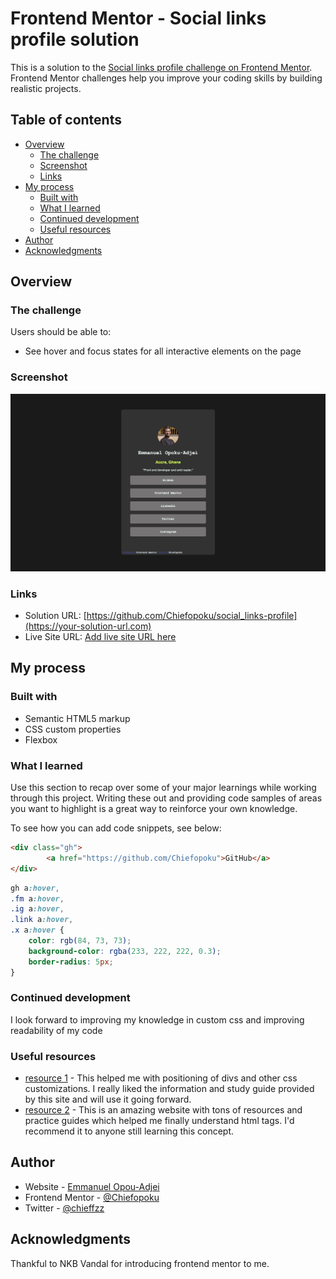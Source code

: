 # Frontend Mentor - Social links profile solution

This is a solution to the [Social links profile challenge on Frontend Mentor](https://www.frontendmentor.io/challenges/social-links-profile-UG32l9m6dQ). Frontend Mentor challenges help you improve your coding skills by building realistic projects. 

## Table of contents

- [Overview](#overview)
  - [The challenge](#the-challenge)
  - [Screenshot](#screenshot)
  - [Links](#links)
- [My process](#my-process)
  - [Built with](#built-with)
  - [What I learned](#what-i-learned)
  - [Continued development](#continued-development)
  - [Useful resources](#useful-resources)
- [Author](#author)
- [Acknowledgments](#acknowledgments)


## Overview

### The challenge

Users should be able to:

- See hover and focus states for all interactive elements on the page

### Screenshot

![](./Image%2020-02-2024%20at%2016.33.jpg)

### Links

- Solution URL: [https://github.com/Chiefopoku/social_links-profile](https://your-solution-url.com)
- Live Site URL: [Add live site URL here](https://your-live-site-url.com)

## My process

### Built with

- Semantic HTML5 markup
- CSS custom properties
- Flexbox



### What I learned

Use this section to recap over some of your major learnings while working through this project. Writing these out and providing code samples of areas you want to highlight is a great way to reinforce your own knowledge.

To see how you can add code snippets, see below:

```html
<div class="gh">
        <a href="https://github.com/Chiefopoku">GitHub</a>
</div>
```
```css
gh a:hover,
.fm a:hover,
.ig a:hover,
.link a:hover,
.x a:hover {
    color: rgb(84, 73, 73); 
    background-color: rgba(233, 222, 222, 0.3); 
    border-radius: 5px; 
}
```


### Continued development

I look forward to improving my knowledge in custom css and improving readability of my code



### Useful resources

- [resource 1](https://learn.shayhowe.com/html-css/positioning-content/) - This helped me with positioning of divs and other css customizations. I really liked the information and study guide provided by this site and will use it going forward.
- [resource 2](https://www.codecademy.com/) - This is an amazing website with tons of resources and practice guides which helped me finally understand html tags. I'd recommend it to anyone still learning this concept.


## Author

- Website - [Emmanuel Opou-Adjei](https://github.com/Chiefopoku)
- Frontend Mentor - [@Chiefopoku](https://www.frontendmentor.io/profile/Chiefopoku)
- Twitter - [@chieffzz](hhttps://twitter.com/chieffzz) 



## Acknowledgments

Thankful to NKB Vandal for introducing frontend mentor to me.

